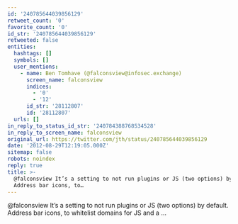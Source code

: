 ```yaml
---
id: '240785644039856129'
retweet_count: '0'
favorite_count: '0'
id_str: '240785644039856129'
retweeted: false
entities:
  hashtags: []
  symbols: []
  user_mentions:
    - name: Ben Tomhave (@falconsview@infosec.exchange)
      screen_name: falconsview
      indices:
        - '0'
        - '12'
      id_str: '28112807'
      id: '28112807'
  urls: []
in_reply_to_status_id_str: '240784388768534528'
in_reply_to_screen_name: falconsview
original_url: https://twitter.com/jth/status/240785644039856129
date: '2012-08-29T12:19:05.000Z'
sitemap: false
robots: noindex
reply: true
title: >-
  @falconsview It’s a setting to not run plugins or JS (two options) by default.
  Address bar icons, to…
---
```


@falconsview It’s a setting to not run plugins or JS (two options) by default. Address bar icons, to whitelist domains for JS and a …